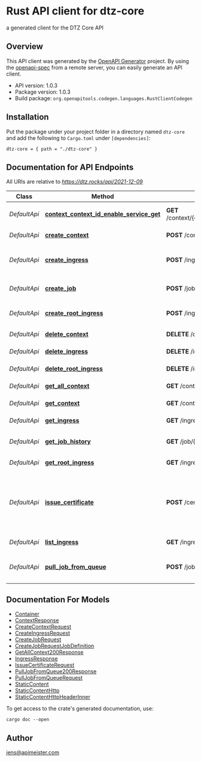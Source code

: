 # Rust API client for dtz-core

a generated client for the DTZ Core API


## Overview

This API client was generated by the [OpenAPI Generator](https://openapi-generator.tech) project.  By using the [openapi-spec](https://openapis.org) from a remote server, you can easily generate an API client.

- API version: 1.0.3
- Package version: 1.0.3
- Build package: `org.openapitools.codegen.languages.RustClientCodegen`

## Installation

Put the package under your project folder in a directory named `dtz-core` and add the following to `Cargo.toml` under `[dependencies]`:

```
dtz-core = { path = "./dtz-core" }
```

## Documentation for API Endpoints

All URIs are relative to *https://dtz.rocks/api/2021-12-09*

Class | Method | HTTP request | Description
------------ | ------------- | ------------- | -------------
*DefaultApi* | [**context_context_id_enable_service_get**](docs/DefaultApi.md#context_context_id_enable_service_get) | **GET** /context/{context_id}/enableService | enable service for context
*DefaultApi* | [**create_context**](docs/DefaultApi.md#create_context) | **POST** /context | create new context
*DefaultApi* | [**create_ingress**](docs/DefaultApi.md#create_ingress) | **POST** /ingress/{domain}/{uri} | create static content for ingress
*DefaultApi* | [**create_job**](docs/DefaultApi.md#create_job) | **POST** /job/{job_id} | create job for async execution
*DefaultApi* | [**create_root_ingress**](docs/DefaultApi.md#create_root_ingress) | **POST** /ingress/{domain}/ | create or update ingress
*DefaultApi* | [**delete_context**](docs/DefaultApi.md#delete_context) | **DELETE** /context/{context_id} | delete context
*DefaultApi* | [**delete_ingress**](docs/DefaultApi.md#delete_ingress) | **DELETE** /ingress/{domain}/{uri} | delete ingress
*DefaultApi* | [**delete_root_ingress**](docs/DefaultApi.md#delete_root_ingress) | **DELETE** /ingress/{domain}/ | delete ingress
*DefaultApi* | [**get_all_context**](docs/DefaultApi.md#get_all_context) | **GET** /context | get all contexts
*DefaultApi* | [**get_context**](docs/DefaultApi.md#get_context) | **GET** /context/{context_id} | get context information
*DefaultApi* | [**get_ingress**](docs/DefaultApi.md#get_ingress) | **GET** /ingress/{domain}/{uri} | get ingress for '/' path
*DefaultApi* | [**get_job_history**](docs/DefaultApi.md#get_job_history) | **GET** /job/{job_id} | get execution history
*DefaultApi* | [**get_root_ingress**](docs/DefaultApi.md#get_root_ingress) | **GET** /ingress/{domain}/ | get ingress for '/' path
*DefaultApi* | [**issue_certificate**](docs/DefaultApi.md#issue_certificate) | **POST** /certificate | issue a certificate, the certificate will only be issued on the first name.
*DefaultApi* | [**list_ingress**](docs/DefaultApi.md#list_ingress) | **GET** /ingress | list all ingress
*DefaultApi* | [**pull_job_from_queue**](docs/DefaultApi.md#pull_job_from_queue) | **POST** /job | pull one job from the async job queue


## Documentation For Models

 - [Container](docs/Container.md)
 - [ContextResponse](docs/ContextResponse.md)
 - [CreateContextRequest](docs/CreateContextRequest.md)
 - [CreateIngressRequest](docs/CreateIngressRequest.md)
 - [CreateJobRequest](docs/CreateJobRequest.md)
 - [CreateJobRequestJobDefinition](docs/CreateJobRequestJobDefinition.md)
 - [GetAllContext200Response](docs/GetAllContext200Response.md)
 - [IngressResponse](docs/IngressResponse.md)
 - [IssueCertificateRequest](docs/IssueCertificateRequest.md)
 - [PullJobFromQueue200Response](docs/PullJobFromQueue200Response.md)
 - [PullJobFromQueueRequest](docs/PullJobFromQueueRequest.md)
 - [StaticContent](docs/StaticContent.md)
 - [StaticContentHttp](docs/StaticContentHttp.md)
 - [StaticContentHttpHeaderInner](docs/StaticContentHttpHeaderInner.md)


To get access to the crate's generated documentation, use:

```
cargo doc --open
```

## Author

jens@apimeister.com

